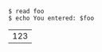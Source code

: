 <a type="shell/command">

```
$ read foo
$ echo You entered: $foo
```

<table>
  <tr>
    <td>123</td>
  </tr>
</table>

</a>
